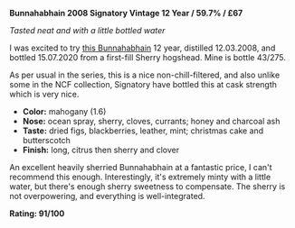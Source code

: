 **Bunnahabhain 2008 Signatory Vintage 12 Year / 59.7% / £67**

*Tasted neat and with a little bottled water*

I was excited to try [this Bunnahabhain](https://www.whiskybase.com/whiskies/whisky/171791/bunnahabhain-2008-sv) 12 year, distilled 12.03.2008, and bottled 15.07.2020 from a first-fill Sherry hogshead.  Mine is bottle 43/275.  

As per usual in the series, this is a nice non-chill-filtered, and also unlike some in the NCF collection, Signatory have bottled this at cask strength which is very nice. 

* **Color:** mahogany (1.6) 
* **Nose:** ocean spray, sherry, cloves, currants; honey and charcoal ash 
* **Taste:** dried figs, blackberries, leather, mint; christmas cake and butterscotch
* **Finish:** long, citrus then sherry and clover

An excellent heavily sherried Bunnahabhain at a fantastic price, I can't recommend this enough.  Interestingly, it's extremely minty with a little water, but there's enough sherry sweetness to compensate.  The sherry is not overpowering, and everything is well-integrated.

**Rating: 91/100**